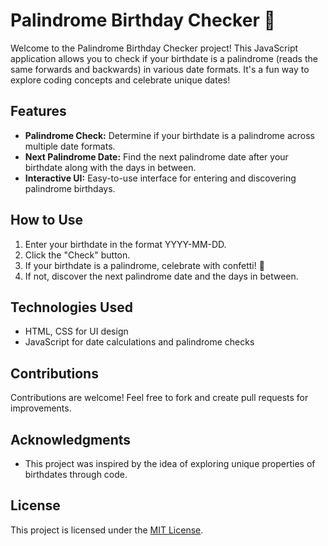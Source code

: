 # Palindrome Birthday Checker 🎂

Welcome to the Palindrome Birthday Checker project! This JavaScript application allows you to check if your birthdate is a palindrome (reads the same forwards and backwards) in various date formats. It's a fun way to explore coding concepts and celebrate unique dates!

## Features

- **Palindrome Check:** Determine if your birthdate is a palindrome across multiple date formats.
- **Next Palindrome Date:** Find the next palindrome date after your birthdate along with the days in between.
- **Interactive UI:** Easy-to-use interface for entering and discovering palindrome birthdays.

## How to Use

1. Enter your birthdate in the format YYYY-MM-DD.
2. Click the "Check" button.
3. If your birthdate is a palindrome, celebrate with confetti! 🥳
4. If not, discover the next palindrome date and the days in between.


## Technologies Used

- HTML, CSS for UI design
- JavaScript for date calculations and palindrome checks

## Contributions

Contributions are welcome! Feel free to fork and create pull requests for improvements.

## Acknowledgments

- This project was inspired by the idea of exploring unique properties of birthdates through code.

## License

This project is licensed under the [MIT License](LICENSE).
